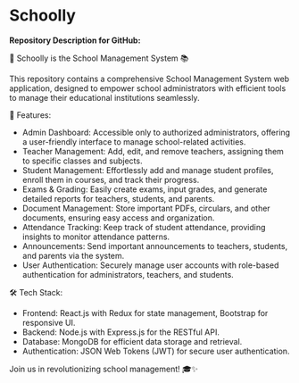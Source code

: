 # Schoolly
**Repository Description for GitHub:**

🏫 Schoolly is the School Management System 📚

This repository contains a comprehensive School Management System web application, designed to empower school administrators with efficient tools to manage their educational institutions seamlessly.


🚀 Features:
- Admin Dashboard: Accessible only to authorized administrators, offering a user-friendly interface to manage school-related activities.
- Teacher Management: Add, edit, and remove teachers, assigning them to specific classes and subjects.
- Student Management: Effortlessly add and manage student profiles, enroll them in courses, and track their progress.
- Exams & Grading: Easily create exams, input grades, and generate detailed reports for teachers, students, and parents.
- Document Management: Store important PDFs, circulars, and other documents, ensuring easy access and organization.
- Attendance Tracking: Keep track of student attendance, providing insights to monitor attendance patterns.
- Announcements: Send important announcements to teachers, students, and parents via the system.
- User Authentication: Securely manage user accounts with role-based authentication for administrators, teachers, and students.

🛠️ Tech Stack:
- Frontend: React.js with Redux for state management, Bootstrap for responsive UI.
- Backend: Node.js with Express.js for the RESTful API.
- Database: MongoDB for efficient data storage and retrieval.
- Authentication: JSON Web Tokens (JWT) for secure user authentication.

Join us in revolutionizing school management! 🎓✨
